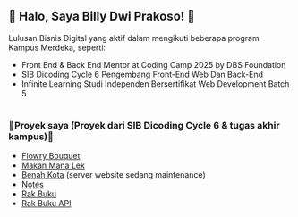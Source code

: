 ##  🙌 Halo, Saya Billy Dwi Prakoso! 🙌
Lulusan Bisnis Digital yang aktif dalam mengikuti beberapa program Kampus Merdeka, seperti:

-  Front End & Back End Mentor at Coding Camp 2025 by DBS Foundation
-  SIB Dicoding Cycle 6 Pengembang Front-End Web Dan Back-End
-  Infinite Learning Studi Independen Bersertifikat Web Development Batch 5
#
### 🔗Proyek saya (Proyek dari SIB Dicoding Cycle 6 & tugas akhir kampus)🔗
- [Flowry Bouquet](https://flowrybouquet.netlify.app/)
- [Makan Mana Lek](https://makanlek.netlify.app/)
- [Benah Kota](https://github.com/bidwi/BenahKota) (server website sedang maintenance)
- [Notes](https://bidwi.github.io/notes/)
- [Rak Buku](https://bidwi.github.io/RakBuku/)
- [Rak Buku API](https://github.com/bidwi/rak-buku-api/)
